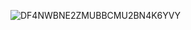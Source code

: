 ![DF4NWBNE2ZMUBBCMU2BN4K6YVY](https://github.com/EucTech/AirBnB_clone/assets/114103964/d99dd685-35e7-4f0b-8ad0-0e0d169918db)
